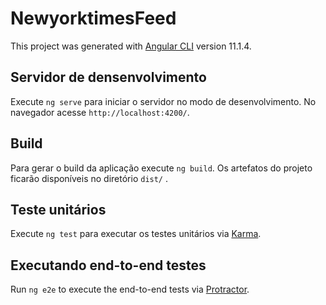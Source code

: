 # NewyorktimesFeed

This project was generated with [Angular CLI](https://github.com/angular/angular-cli) version 11.1.4.

## Servidor de densenvolvimento

Execute `ng serve` para iniciar o servidor no modo de desenvolvimento. No navegador acesse `http://localhost:4200/`. 

## Build

Para gerar o build da aplicação execute  `ng build`. Os artefatos do projeto ficarão disponíveis no diretório `dist/` .

## Teste unitários

Execute `ng test` para executar os testes unitários via [Karma](https://karma-runner.github.io).

## Executando end-to-end testes

Run `ng e2e` to execute the end-to-end tests via [Protractor](http://www.protractortest.org/).


